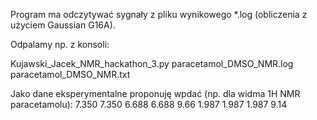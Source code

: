 Program ma odczytywać sygnały z pliku wynikowego *.log (obliczenia z użyciem Gaussian G16A).

Odpalamy np. z konsoli:

Kujawski_Jacek_NMR_hackathon_3.py paracetamol_DMSO_NMR.log paracetamol_DMSO_NMR.txt

Jako dane eksperymentalne proponuję wpdać (np. dla widma 1H NMR paracetamolu):
7.350
7.350
6.688
6.688
9.66
1.987
1.987
1.987
9.14

